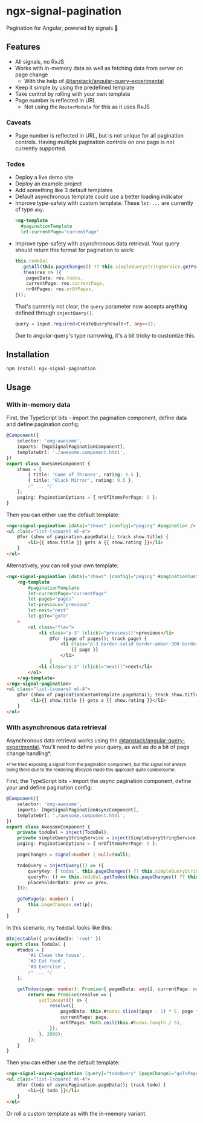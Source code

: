# ngx-signal-pagination

Pagination for Angular, powered by signals 🚦

## Features

- All signals, no RxJS
- Works with in-memory data as well as fetching data from server on page change
  - With the help of [@tanstack/angular-query-experimental](https://tanstack.com/query/latest/docs/framework/angular/overview)
- Keep it simple by using the predefined template
- Take control by rolling with your own template
- Page number is reflected in URL
  - Not using the `RouterModule` for this as it uses RxJS

### Caveats

- Page number is reflected in URL, but is not unique for all pagination controls. Having multiple pagination controls on one page is not currently supported.

### Todos

- Deploy a live demo site
- Deploy an example project
- Add something like 3 default templates
- Default asynchronous template could use a better loading indicator
- Improve type-safety with custom template. These `let-...` are currently of type `any`.
  ```html
  <ng-template
    #paginationTemplate
    let-currentPage="currentPage"
  ```
- Improve type-safety with asynchronous data retrieval. Your query should return this format for pagination to work:
  ```ts
  this.todoDal
    .getAll(this.pageChanges() ?? this.simpleQueryStringService.getPageFromQueryString() ?? 1)
    .then(res => ({
      pagedData: res.todos,
      currentPage: res.currentPage,
      nrOfPages: res.nrOfPages,
  }));
  ```
  That's currently not clear, the `query` parameter now accepts anything defined through `injectQuery()`.
  ```ts
  query = input.required<CreateQueryResult<T, any>>();
  ```
  Due to angular-query's type narrowing, it's a bit tricky to customize this.

## Installation

```sh
npm install ngx-signal-pagination
```

## Usage

### With in-memory data

First, the TypeScript bits - import the pagination component, define data and define pagination config:

```ts
@Component({
    selector: 'omg-awesome',
    imports: [NgxSignalPaginationComponent],
    templateUrl: './awesome.component.html',
})
export class AwesomeComponent {
    shows = [
        { title: 'Game of Thrones', rating: 9.5 },
        { title: 'Black Mirror', rating: 9.5 },
        /* ... */
    ];
    paging: PaginationOptions = { nrOfItemsPerPage: 5 };
}
```

Then you can either use the default template:

```html
<ngx-signal-pagination [data]="shows" [config]="paging" #pagination />
<ul class="list-[square] ml-4">
    @for (show of pagination.pageData(); track show.title) {
        <li>{{ show.title }} gets a {{ show.rating }}</li>
    }
</ul>
```

Alternatively, you can roll your own template:

```html
<ngx-signal-pagination [data]="shows" [config]="paging" #paginationCustomTemplate>
    <ng-template
        #paginationTemplate
        let-currentPage="currentPage"
        let-pages="pages"
        let-previous="previous"
        let-next="next"
        let-goTo="goTo"
    >
        <ol class="flex">
            <li class="p-3" (click)="previous()">previous</li>
                @for (page of pages(); track page) {
                    <li class="p-3 border-solid border-amber-300 border-b-2" [class.bg-amber-300]="page === currentPage()" (click)="goTo(page)">
                        {{ page }}
                    </li>
                }
            <li class="p-3" (click)="next()">next</li>
        </ol>
    </ng-template>
</ngx-signal-pagination>
<ul class="list-[square] ml-4">
    @for (show of paginationCustomTemplate.pageData(); track show.title) {
         <li>{{ show.title }} gets a {{ show.rating }}</li>
    }
</ul>
```

### With asynchronous data retrieval

Asynchronous data retrieval works using the [@tanstack/angular-query-experimental](https://tanstack.com/query/latest/docs/framework/angular/overview). You'll need to define your query, as well as do a bit of page change handling*. 

<small>*I've tried exposing a signal from the pagination component, but this signal not always being there due to the rendering lifecycle made this approach quite cumbersome.</small>

First, the TypeScript bits - import the *async* pagination component, define your and define pagination config:

```ts
@Component({
    selector: 'omg-awesome',
    imports: [NgxSignalPaginationAsyncComponent],
    templateUrl: './awesome.component.html',
})
export class AwesomeComponent {
	private todoDal = inject(TodoDal);
	private simpleQueryStringService = inject(SimpleQueryStringService);
    paging: PaginationOptions = { nrOfItemsPerPage: 5 };

    pageChanges = signal<number | null>(null);

    todoQuery = injectQuery(() => ({
        queryKey: ['todos', this.pageChanges() ?? this.simpleQueryStringService.getPageFromQueryString() ?? 1],
        queryFn: () => this.todoDal.getTodos(this.pageChanges() ?? this.simpleQueryStringService.getPageFromQueryString() ?? 1),
        placeholderData: prev => prev,
    }));

    goToPage(p: number) {
        this.pageChanges.set(p);
    }
}
```
In this scenario, my `TodoDal` looks like this:

```ts
@Injectable({ providedIn: 'root' })
export class TodoDal {
	#todos = [
		'#1 Clean the house',
		'#2 Eat food',
		'#3 Exercise',
		/* ... */
	];

	getTodos(page: number): Promise<{ pagedData: any[], currentPage: number; nrOfPages: number; }> {
		return new Promise(resolve => {
			setTimeout(() => {
				resolve({
					pagedData: this.#todos.slice((page - 1) * 5, page * 5),
					currentPage: page,
					nrOfPages: Math.ceil(this.#todos.length / 5),
				});
			}, 2000);
		});
	}
}

```

Then you can either use the default template:

```html
<ngx-signal-async-pagination [query]="todoQuery" (pageChange)="goToPage($event)" [config]="paging" #asyncPagination />
<ul class="list-[square] ml-4">
    @for (todo of asyncPagination.pageData(); track todo) {
        <li>{{ todo }}</li>
    }
</ul>
```

Or roll a custom template as with the in-memory variant.
